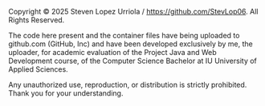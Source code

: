 Copyright © 2025 Steven Lopez Urriola / https://github.com/StevLop06. All Rights Reserved. 

The code here present and the container files have being uploaded to github.com (GitHub, Inc) and have been developed exclusively by me, the uploader, for academic evaluation of the Project Java and Web Development course, 
of the Computer Science Bachelor at IU University of Applied Sciences.


Any unauthorized use, reproduction, or distribution is strictly prohibited. Thank you for your understanding.
